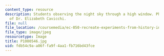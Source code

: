 ```yaml
---
content_type: resource
description: Students observing the night sky through a high window. Photo courtesy
  of Dr. Elizabeth Cavicchi.
file: null
file_location: /coursemedia/ec-050-recreate-experiments-from-history-inform-the-future-from-the-past-galileo-january-iap-2010/fdb54c9aa86ffa9f4aa1fb716bd43fce_P1000546.jpg
file_type: image/jpeg
resourcetype: Image
title: P1000546.jpg
uid: fdb54c9a-a86f-fa9f-4aa1-fb716bd43fce
---
```

